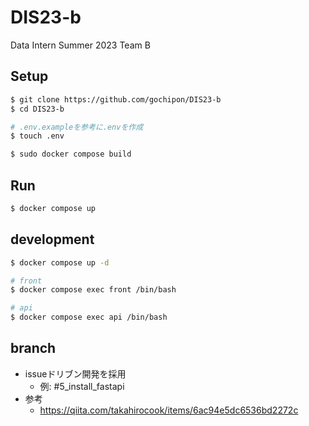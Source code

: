# DIS23-b
Data Intern Summer 2023 Team B

## Setup
```bash
$ git clone https://github.com/gochipon/DIS23-b
$ cd DIS23-b

# .env.exampleを参考に.envを作成
$ touch .env

$ sudo docker compose build
```

## Run
```bash
$ docker compose up
```

## development
```bash
$ docker compose up -d

# front
$ docker compose exec front /bin/bash

# api
$ docker compose exec api /bin/bash
```

## branch
- issueドリブン開発を採用
    - 例: #5_install_fastapi
- 参考
    - https://qiita.com/takahirocook/items/6ac94e5dc6536bd2272c
